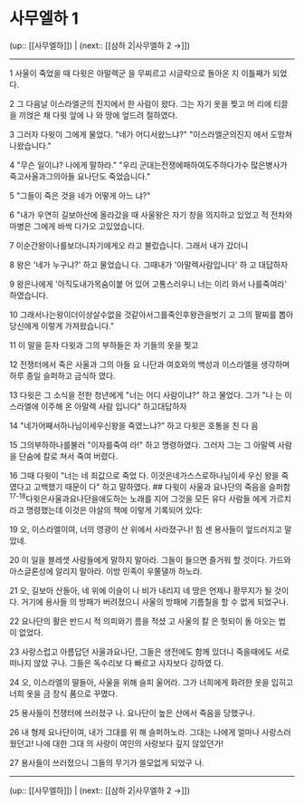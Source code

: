 # 사무엘하 1

(up:: [[사무엘하]]) | (next:: [[삼하 2|사무엘하 2 →]])

***




1 
사울이 죽었을 때 다윗은 아말렉군 을 무찌르고 시글락으로 돌아온 지 이틀째가 되었다. 



2 
그 다음날 이스라엘군의 진지에서 한 사람이 왔다. 그는 자기 옷을 찢고 머 리에 티끌을 끼얹은 채 다윗 앞에 나 와 땅에 엎드려 절하였다. 



3 
그러자 다윗이 그에게 물었다. "네가 어디서왔느냐?" "이스라엘군의진지 에서 도망쳐 나왔습니다." 



4 
"무슨 일이냐? 나에게 말하라." "우리 군대는전쟁에패하여도주하다가수 많은병사가죽고사울과그의아들 요나단도 죽었습니다." 



5 
"그들이 죽은 것을 네가 어떻게 아느 냐?" 



6 
"내가 우연히 길보아산에 올라갔을 때 사울왕은 자기 창을 의지하고 있었고 적 전차와 마병은 그에게 바싹 다가오 고있었습니다. 



7 
이순간왕이나를보더니자기에게오 라고 불렀습니다. 그래서 내가 갔더니 



8 
왕은 '네가 누구냐?' 하고 물었습니 다. 그때내가 '아말렉사람입니다' 하 고 대답하자 



9 
왕은나에게 '아직도내가목숨이붙 어 있어 고통스러우니 너는 이리 와서 나를죽여라' 하였습니다. 



10 
그래서나는왕이더이상살수없을 것같아서그를죽인후왕관을벗기 고 그의 팔찌를 뽑아 당신에게 이렇게 가져왔습니다." 



11 
이 말을 듣자 다윗과 그의 부하들은 자 기들의 옷을 찢고 



12 
전쟁터에서 죽은 사울과 그의 아들 요 나단과 여호와의 백성과 이스라엘을 생각하며 하루 종일 슬퍼하고 금식하 였다. 



13 
다윗은 그 소식을 전한 청년에게 "너는 어디 사람이냐?" 하고 물었다. 그가 "나 는 이스라엘에 이주해 온 아말렉 사람 입니다" 하고대답하자 



14 
"네가어째서하나님이세우신왕을 죽였느냐?" 하고 다윗은 호통을 친 다 음 



15 
그의부하하나를불러 "이자를죽여 라!" 하고 명령하였다. 그러자 그는 그 아말렉 사람을 단숨에 칼로 쳐서 죽여 버렸다. 



16 
그때 다윗이 "너는 네 죄값으로 죽었 다. 이것은네가스스로하나님이세 우신 왕을 죽였다고 고백했기 때문이 다" 하고 말하였다. ## 다윗이 사울과 요나단의 죽음을 슬퍼함 <sup class="versenum">17-18</sup>다윗은사울과요나단을애도하는 노래를 지어 그것을 모든 유다 사람들 에게 가르치라고 명령했는데 이것은 야살의 책에 이렇게 기록되어 있다: 



19 
오, 이스라엘이여, 너의 영광이 산 위에서 사라졌구나! 힘 센 용사들이 엎드러지고 말았네. 



20 
이 일을 블레셋 사람들에게 말하지 말아라. 그들이 들으면 즐거워 할 것이다. 가드와 아스글론성에 알리지 말아라. 이방 민족이 우쭐댈까 하노라. 



21 
오, 길보아 산들아, 네 위에 이슬이 나 비가 내리지 네 땅은 언제나 황무지가 될 것이다. 거기에 용사들 의 방패가 버려졌으니 사울의 방패에 기름칠을 할 수 없게 되었구나. 



22 
요나단의 활은 반드시 적 의피와기 름을 적셨 고 사울의 칼 은 헛되이 돌 아오는 법 이 없었다. 



23 
사랑스럽고 아름답던 사울과요나단, 그들은 생전에도 함께 있더니 죽을때에도 서로 떠나지 않았 구나. 그들은 독수리보 다 빠르고 사자보다 강하였 다. 



24 
오, 이스라엘의 딸들아, 사울을 위해 슬피 울어라. 그가 너희에게 화려한 옷을 입히고 너희 옷을 금 장식 품으로 꾸몄다. 



25 
용사들이 전쟁터에 쓰러졌구 나. 요나단이 높은 산에서 죽음을 당했구나. 



26 
내 형제 요나단이여, 내가 그대를 위 해 슬퍼하노라. 그대는 나에게 얼마나 사랑스러 웠던고! 나에 대한 그대 의 사랑이 여인의 사랑보다 깊지 않았던가! 



27 
용사들이 쓰러졌으니 그들의 무기가 쓸모없게 되었구 나.

***

(up:: [[사무엘하]]) | (next:: [[삼하 2|사무엘하 2 →]])
